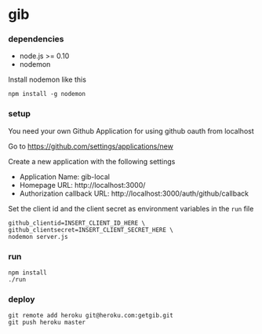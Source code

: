 gib
=========

### dependencies

- node.js >= 0.10
- nodemon

Install nodemon like this

    npm install -g nodemon

### setup

You need your own Github Application for using github oauth from localhost

Go to https://github.com/settings/applications/new

Create a new application with the following settings

- Application Name: gib-local
- Homepage URL: http://localhost:3000/
- Authorization callback URL: http://localhost:3000/auth/github/callback

Set the client id and the client secret as environment variables in the `run` file

    github_clientid=INSERT_CLIENT_ID_HERE \
    github_clientsecret=INSERT_CLIENT_SECRET_HERE \
    nodemon server.js

### run

    npm install
    ./run

### deploy

    git remote add heroku git@heroku.com:getgib.git
    git push heroku master
